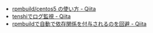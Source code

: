 * [rpmbuild/centos5 の使い方 - Qiita](http://qiita.com/tukiyo3/items/de29f8276a570e2a3833)
* [tenshiでログ監視 - Qiita](http://qiita.com/tukiyo3/items/916b3308d035973db700)
* [rpmbuildで自動で依存関係を付与されるのを回避 - Qiita](http://qiita.com/tukiyo3/items/b65b9ba323570d94eacd)
